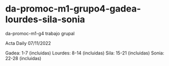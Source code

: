 # da-promoc-m1-grupo4-gadea-lourdes-sila-sonia
da-promoc-m1-g4 trabajo grupal

Acta Daily 07/11/2022

Gadea: 1-7 (incluidas)
Lourdes: 8-14 (incluidas)
Sila: 15-21 (incluidas)
Sonia: 22-28 (incluidas)
